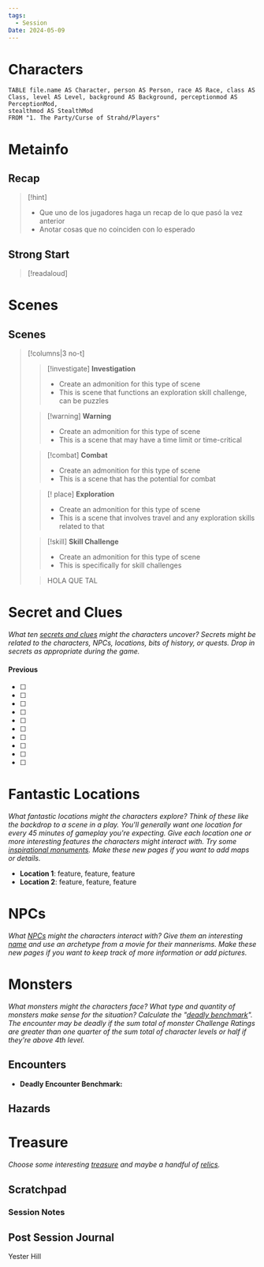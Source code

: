 ```yaml
---
tags:
  - Session
Date: 2024-05-09
---
```

# Characters

```dataview
TABLE file.name AS Character, person AS Person, race AS Race, class AS Class, level AS Level, background AS Background, perceptionmod AS PerceptionMod,
stealthmod AS StealthMod
FROM "1. The Party/Curse of Strahd/Players"
```

# Metainfo
## Recap
>[!hint] 
>- Que uno de los jugadores haga un recap de lo que pasó la vez anterior
>- Anotar cosas que no coinciden con lo esperado

## Strong Start
>[!readaloud] 


# Scenes

## Scenes
>[!columns|3 no-t]
>>[!investigate] **Investigation**
 >> - Create an admonition for this type of scene
 >> - This is scene that functions an exploration skill challenge, can be puzzles
 >
 >> [!warning] **Warning**
 >> - Create an admonition for this type of scene
 >> - This is a scene that may have a time limit or time-critical
 >
 >>[!combat] **Combat**
 >> - Create an admonition for this type of scene
 >> - This is a scene that has the potential for combat
 >
 >>[! place] **Exploration**
 >> - Create an admonition for this type of scene
 >> - This is a scene that involves travel and any exploration skills related to that
 >
 >> [!skill] **Skill Challenge**
 >> - Create an admonition for this type of scene
 >> - This is specifically for skill challenges
 >
 >>HOLA QUE TAL
 
 



# Secret and Clues

_What ten [secrets and clues](https://slyflourish.com/sharing_secrets.html) might the characters uncover? Secrets might be related to the characters, NPCs, locations, bits of history, or quests. Drop in secrets as appropriate during the game._

#### Previous

-   [ ] 
-   [ ] 
-   [ ] 
-   [ ] 
-   [ ] 
-   [ ] 
-   [ ] 
-   [ ] 
-   [ ] 
-   [ ] 
# Fantastic Locations

_What fantastic locations might the characters explore? Think of these like the backdrop to a scene in a play. You'll generally want one location for every 45 minutes of gameplay you're expecting. Give each location one or more interesting features the characters might interact with. Try some [inspirational monuments](https://slyflourish.com/random_generators/monuments.html). Make these new pages if you want to add maps or details._

-   **Location 1**: feature, feature, feature
-   **Location 2**: feature, feature, feature

# NPCs

_What [NPCs](https://slyflourish.com/random_generators/npc_generator.html) might the characters interact with? Give them an interesting [name](https://slyflourish.com/random_name_generator.html) and use an archetype from a movie for their mannerisms. Make these new pages if you want to keep track of more information or add pictures._



# Monsters

_What monsters might the characters face? What type and quantity of monsters make sense for the situation? Calculate the "[deadly benchmark](https://slyflourish.com/the_lazy_encounter_benchmark.html)". The encounter may be deadly if the sum total of monster Challenge Ratings are greater than one quarter of the sum total of character levels or half if they're above 4th level._

## Encounters


-   **Deadly Encounter Benchmark:**


## Hazards


# Treasure

_Choose some interesting [treasure](https://slyflourish.com/random_generators/5e_treasure.html) and maybe a handful of [relics](https://slyflourish.com/random_generators/relics.html)._


## Scratchpad




### Session Notes



## Post Session Journal



























Yester Hill